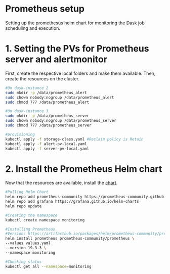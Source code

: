 # Prometheus setup
Setting up the promethesus helm chart for monitoring the Dask job scheduling and execution. 

# 1. Setting the PVs for Prometheus server and alertmonitor
First, create the respective local folders and make them available. Then, create the resources 
on the cluster. 

```bash
#On dask-instance 2
sudo mkdir -p /data/prometheus_alert
sudo chown nobody:nogroup /data/prometheus_alert
sudo chmod 777 /data/prometheus_alert

#On dask-instance 3
sudo mkdir -p /data/prometheus_server
sudo chown nobody:nogroup /data/prometheus_server
sudo chmod 777 /data/prometheus_server

#provisioning
kubectl apply -f storage-class.yaml #Reclaim policy is Retain
kubectl apply -f alert-pv-local.yaml
kubectl apply -f server-pv-local.yaml
```

# 2. Install the Prometheus Helm chart
Now that the resources are available, install the [chart][1]. 

```bash
#Pulling Helm Chart
helm repo add prometheus-community https://prometheus-community.github.io/helm-charts
helm repo add grafana https://grafana.github.io/helm-charts
helm repo update

#Creating the namespace
kubectl create namespace monitoring

#Installing Prometheus
#Version: https://artifacthub.io/packages/helm/prometheus-community/prometheus
helm install prometheus prometheus-community/prometheus \
--values values.yaml
--version 19.3.3 \
--namespace monitoring

#Checking status
kubectl get all --namespace=monitoring
```

[1]: https://artifacthub.io/packages/helm/prometheus-community/prometheus